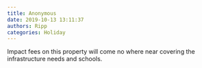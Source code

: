 ```yaml
---
title: Anonymous
date: 2019-10-13 13:11:37
authors: Ripp
categories: Holiday
---
```


 Impact fees on this property will come no where near covering the infrastructure needs and schools.